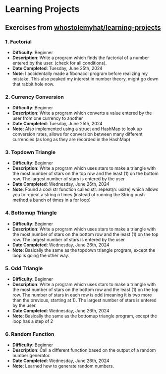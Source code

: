 # Learning Projects 
## Exercises from [whostolemyhat/learning-projects](https://github.com/whostolemyhat/learning-projects/tree/master/1-factorial)

### 1. Factorial
- **Difficulty**: Beginner
- **Description**: Write a program which finds the factorial of a number entered by the user. (check for all conditions).
- **Date Completed**: Tuesday, June 25th, 2024
- **Note**: I accidentally made a fibonacci program before realizing my mistake. This also peaked my interest in number theory, might go down that rabbit hole now.

### 2. Currency Conversion
- **Difficulty**: Beginner
- **Description**: Write a program which converts a value entered by the user from one currency to another
- **Date Completed**: Tuesday, June 25th, 2024
- **Note**: Also implemented using a struct and HashMap to look up conversion rates, allows for conversion between many different currencies (as long as they are recorded in the HashMap)

### 3. Topdown Triangle
- **Difficulty**: Beginner
- **Description**: Write a program which uses stars to make a triangle with the most number of stars on the top row and the least (1) on the bottom row. The largest number of stars is entered by the user
- **Date Completed**: Wednesday, June 26th, 2024
- **Note**: Found a cool str function called str::repeat(n: usize) which allows you to repeat a string n times (instead of running the String.push method a bunch of times in a for loop)

### 4. Bottomup Triangle
- **Difficulty**: Beginner
- **Description**: Write a program which uses stars to make a triangle with the most number of stars on the bottom row and the least (1) on the top row. The largest number of stars is entered by the user
- **Date Completed**: Wednesday, June 26th, 2024
- **Note**: Basically the same as the topdown triangle program, except the loop is going the other way.

### 5. Odd Triangle
- **Difficulty**: Beginner
- **Description**: Write a program which uses stars to make a triangle with the most number of stars on the bottom row and the least (1) on the top row. The number of stars in each row is odd (meaning it is two more than the previous, starting at 1). The largest number of stars is entered by the user. 
- **Date Completed**: Wednesday, June 26th, 2024
- **Note**: Basically the same as the bottomup triangle program, except the loop has a step of 2

### 6. Random Function
- **Difficulty**: Beginner
- **Description**: Call a different function based on the output of a random number generator.
- **Date Completed**: Wednesday, June 26th, 2024
- **Note**: Learned how to generate random numbers.